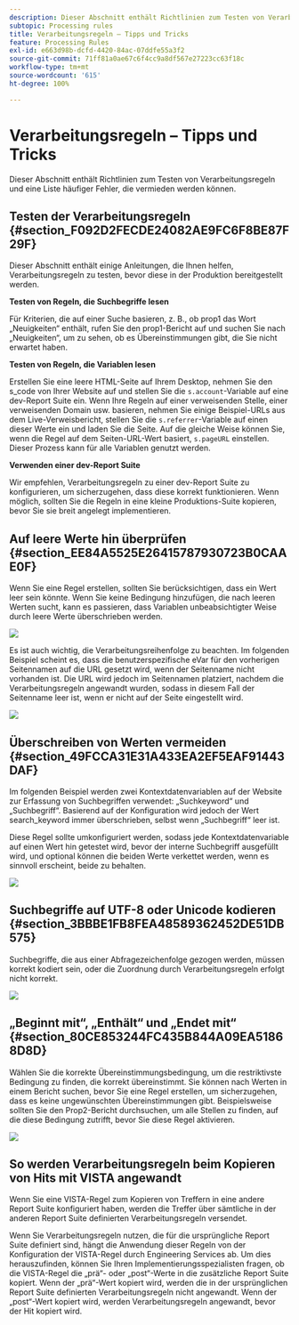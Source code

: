 ```yaml
---
description: Dieser Abschnitt enthält Richtlinien zum Testen von Verarbeitungsregeln und eine Liste häufiger Fehler, die vermieden werden können.
subtopic: Processing rules
title: Verarbeitungsregeln – Tipps und Tricks
feature: Processing Rules
exl-id: e663d98b-dcfd-4420-84ac-07ddfe55a3f2
source-git-commit: 71ff81a0ae67c6f4cc9a8df567e27223cc63f18c
workflow-type: tm+mt
source-wordcount: '615'
ht-degree: 100%

---
```


# Verarbeitungsregeln – Tipps und Tricks

Dieser Abschnitt enthält Richtlinien zum Testen von Verarbeitungsregeln und eine Liste häufiger Fehler, die vermieden werden können.

## Testen der Verarbeitungsregeln {#section_F092D2FECDE24082AE9FC6F8BE87F29F}

Dieser Abschnitt enthält einige Anleitungen, die Ihnen helfen, Verarbeitungsregeln zu testen, bevor diese in der Produktion bereitgestellt werden.

**Testen von Regeln, die Suchbegriffe lesen**

Für Kriterien, die auf einer Suche basieren, z. B., ob prop1 das Wort „Neuigkeiten“ enthält, rufen Sie den prop1-Bericht auf und suchen Sie nach „Neuigkeiten“, um zu sehen, ob es Übereinstimmungen gibt, die Sie nicht erwartet haben.

**Testen von Regeln, die Variablen lesen**

Erstellen Sie eine leere HTML-Seite auf Ihrem Desktop, nehmen Sie den s_code von Ihrer Website auf und stellen Sie die `s.account`-Variable auf eine dev-Report Suite ein. Wenn Ihre Regeln auf einer verweisenden Stelle, einer verweisenden Domain usw. basieren, nehmen Sie einige Beispiel-URLs aus dem Live-Verweisbericht, stellen Sie die `s.referrer`-Variable auf einen dieser Werte ein und laden Sie die Seite. Auf die gleiche Weise können Sie, wenn die Regel auf dem Seiten-URL-Wert basiert, `s.pageURL` einstellen. Dieser Prozess kann für alle Variablen genutzt werden.

**Verwenden einer dev-Report Suite**

Wir empfehlen, Verarbeitungsregeln zu einer dev-Report Suite zu konfigurieren, um sicherzugehen, dass diese korrekt funktionieren. Wenn möglich, sollten Sie die Regeln in eine kleine Produktions-Suite kopieren, bevor Sie sie breit angelegt implementieren.

## Auf leere Werte hin überprüfen  {#section_EE84A5525E26415787930723B0CAAE0F}

Wenn Sie eine Regel erstellen, sollten Sie berücksichtigen, dass ein Wert leer sein könnte. Wenn Sie keine Bedingung hinzufügen, die nach leeren Werten sucht, kann es passieren, dass Variablen unbeabsichtigter Weise durch leere Werte überschrieben werden.

![](assets/tips-set-value-acquisition-code.png)

Es ist auch wichtig, die Verarbeitungsreihenfolge zu beachten. Im folgenden Beispiel scheint es, dass die benutzerspezifische eVar für den vorherigen Seitennamen auf die URL gesetzt wird, wenn der Seitenname nicht vorhanden ist. Die URL wird jedoch im Seitennamen platziert, nachdem die Verarbeitungsregeln angewandt wurden, sodass in diesem Fall der Seitenname leer ist, wenn er nicht auf der Seite eingestellt wird.

![](assets/tips-copy-page-name-to-evar.png)

## Überschreiben von Werten vermeiden  {#section_49FCCA31E31A433EA2EF5EAF91443DAF}

Im folgenden Beispiel werden zwei Kontextdatenvariablen auf der Website zur Erfassung von Suchbegriffen verwendet: „Suchkeyword“ und „Suchbegriff“. Basierend auf der Konfiguration wird jedoch der Wert search_keyword immer überschrieben, selbst wenn „Suchbegriff“ leer ist.

Diese Regel sollte umkonfiguriert werden, sodass jede Kontextdatenvariable auf einen Wert hin getestet wird, bevor der interne Suchbegriff ausgefüllt wird, und optional können die beiden Werte verkettet werden, wenn es sinnvoll erscheint, beide zu behalten.

![](assets/tips-search-keyword.png)

## Suchbegriffe auf UTF-8 oder Unicode kodieren  {#section_3BBBE1FB8FEA48589362452DE51DB575}

Suchbegriffe, die aus einer Abfragezeichenfolge gezogen werden, müssen korrekt kodiert sein, oder die Zuordnung durch Verarbeitungsregeln erfolgt nicht korrekt.

![](assets/tips-multibyte.png)

## „Beginnt mit“, „Enthält“ und „Endet mit“  {#section_80CE853244FC435B844A09EA51868D8D}

Wählen Sie die korrekte Übereinstimmungsbedingung, um die restriktivste Bedingung zu finden, die korrekt übereinstimmt. Sie können nach Werten in einem Bericht suchen, bevor Sie eine Regel erstellen, um sicherzugehen, dass es keine ungewünschten Übereinstimmungen gibt. Beispielsweise sollten Sie den Prop2-Bericht durchsuchen, um alle Stellen zu finden, auf die diese Bedingung zutrifft, bevor Sie diese Regel aktivieren.

![](assets/tips-startswith.png)

## So werden Verarbeitungsregeln beim Kopieren von Hits mit VISTA angewandt 

Wenn Sie eine VISTA-Regel zum Kopieren von Treffern in eine andere Report Suite konfiguriert haben, werden die Treffer über sämtliche in der anderen Report Suite definierten Verarbeitungsregeln versendet.

Wenn Sie Verarbeitungsregeln nutzen, die für die ursprüngliche Report Suite definiert sind, hängt die Anwendung dieser Regeln von der Konfiguration der VISTA-Regel durch Engineering Services ab. Um dies herauszufinden, können Sie Ihren Implementierungsspezialisten fragen, ob die VISTA-Regel die „prä“- oder „post“-Werte in die zusätzliche Report Suite kopiert. Wenn der „prä“-Wert kopiert wird, werden die in der ursprünglichen Report Suite definierten Verarbeitungsregeln nicht angewandt. Wenn der „post“-Wert kopiert wird, werden Verarbeitungsregeln angewandt, bevor der Hit kopiert wird.
